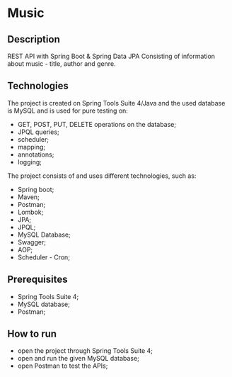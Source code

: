 # Music
## Description
REST API with Spring Boot & Spring Data JPA
Consisting of information about music - title, author and genre.
## Technologies
The project is created on Spring Tools Suite 4/Java and the used database is MySQL and is used for pure testing on:
- GET, POST, PUT, DELETE operations on the database;
- JPQL queries;
- scheduler;
- mapping;
- annotations;
- logging;

The project consists of and uses different technologies, such as:
- Spring boot;
- Maven;
- Postman;
- Lombok;
- JPA;
- JPQL;
- MySQL Database;
- Swagger;
- AOP;
- Scheduler - Cron;
## Prerequisites
- Spring Tools Suite 4;
- MySQL database;
- Postman;
## How to run
- open the project through Spring Tools Suite 4; 
- open and run the given MySQL database;
- open Postman to test the APIs;
